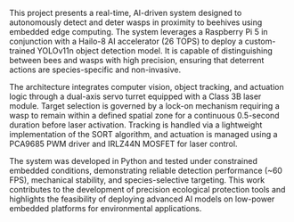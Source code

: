 This project presents a real-time, AI-driven system designed to autonomously detect and deter wasps in proximity to beehives using embedded edge computing. The system leverages a Raspberry Pi 5 in conjunction with a Hailo-8 AI accelerator (26 TOPS) to deploy a custom-trained YOLOv11n object detection model. It is capable of distinguishing between bees and wasps with high precision, ensuring that deterrent actions are species-specific and non-invasive.

The architecture integrates computer vision, object tracking, and actuation logic through a dual-axis servo turret equipped with a Class 3B laser module. Target selection is governed by a lock-on mechanism requiring a wasp to remain within a defined spatial zone for a continuous 0.5-second duration before laser activation. Tracking is handled via a lightweight implementation of the SORT algorithm, and actuation is managed using a PCA9685 PWM driver and IRLZ44N MOSFET for laser control.

The system was developed in Python and tested under constrained embedded conditions, demonstrating reliable detection performance (~60 FPS), mechanical stability, and species-selective targeting. This work contributes to the development of precision ecological protection tools and highlights the feasibility of deploying advanced AI models on low-power embedded platforms for environmental applications.
